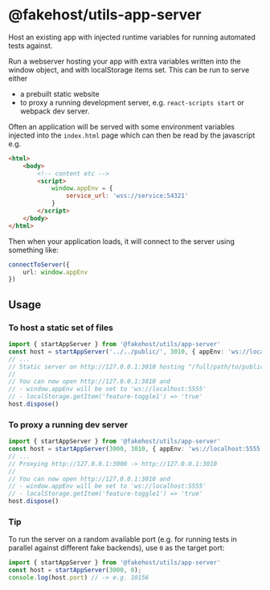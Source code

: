 # @fakehost/utils-app-server

Host an existing app with injected runtime variables for running automated tests against. 

Run a webserver hosting your app with extra variables written into the window object, and with localStorage items set. This can be run to serve either 
- a prebuilt static website
- to proxy a running development server, e.g. `react-scripts start` or webpack dev server.



Often an application will be served with some environment variables injected into the `index.html` page which can then be read by the javascript e.g. 


```html
<html>
    <body>
        <!-- content etc -->
        <script>
            window.appEnv = {
                service_url: 'wss://service:54321'
            }
        </script>
    </body>
</html>
```

Then when your application loads, it will connect to the server using something like:

```ts
connectToServer({
    url: window.appEnv
})
```

## Usage

### To host a static set of files

```ts
import { startAppServer } from '@fakehost/utils/app-server'
const host = startAppServer('../../public/', 3010, { appEnv: 'ws://localhost:5555' }, { 'feature-toggle1': 'true' });
// ...
// Static server on http://127.0.0.1:3010 hosting "/full/path/to/public"`
// 
// You can now open http://127.0.0.1:3010 and
// - window.appEnv will be set to 'ws://localhost:5555'
// - localStorage.getItem('feature-toggle1') => 'true'
host.dispose()
```

### To proxy a running dev server

```ts
import { startAppServer } from '@fakehost/utils/app-server'
const host = startAppServer(3000, 3010, { appEnv: 'ws://localhost:5555' }, { 'feature-toggle1': 'true' });
// ...
// Proxying http://127.0.0.1:3000 -> http://127.0.0.1:3010
// 
// You can now open http://127.0.0.1:3010 and 
// - window.appEnv will be set to 'ws://localhost:5555'
// - localStorage.getItem('feature-toggle1') => 'true'
host.dispose()
```

### Tip

To run the server on a random available port (e.g. for running tests in parallel against different fake backends), use `0` as the target port:

```ts
import { startAppServer } from '@fakehost/utils/app-server'
const host = startAppServer(3000, 0);
console.log(host.port) // -> e.g. 10156
```

